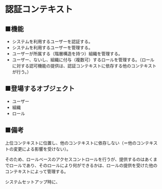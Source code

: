 # 認証コンテキスト
## ■機能
- システムを利用するユーザーを認証する。
- システムを利用するユーザーを管理する。
- ユーザーが所属する（階層構造を持つ）組織を管理する。
- ユーザー、ないし、組織に付与（複数可）するロールを管理する。（ロールに対する認可機能の提供は、認証コンテキストに依存する他のコンテキストが行う。）

## ■登場するオブジェクト
- ユーザー
- 組織
- ロール

## ■備考
上位コンテキストに位置し、他のコンテキストに依存しない（＝他のコンテキストの変更による影響を受けない）。

そのため、ロールベースのアクセスコントロールを行うが、提供するのはあくまでロールであり、そのロールにより何ができるかは、ロールの提供を受けた他のコンテキストによって管理する。

システムセットアップ時に、